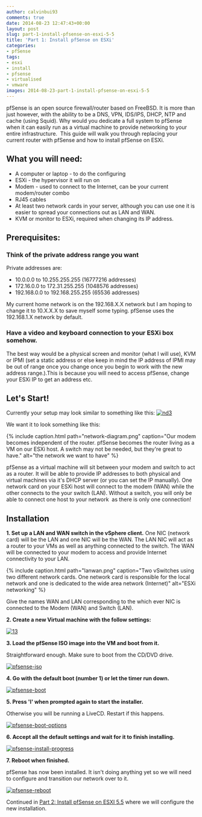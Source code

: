 ```yaml
---
author: calvinbui93
comments: true
date: 2014-08-23 12:47:43+00:00
layout: post
slug: part-1-install-pfsense-on-esxi-5-5
title: 'Part 1: Install pfSense on ESXi'
categories:
- pfSense
tags:
- esxi
- install
- pfsense
- virtualised
- vmware
images: 2014-08-23-part-1-install-pfsense-on-esxi-5-5
---
```


pfSense is an open source firewall/router based on FreeBSD. It is more than just however, with the ability to be a DNS, VPN, IDS/IPS, DHCP, NTP and cache (using Squid). Why would you dedicate a full system to pfSense when it can easily run as a virtual machine to provide networking to your entire infrastructure.  This guide will walk you through replacing your current router with pfSense and how to install pfSense on ESXi.

<!-- more -->

## What you will need:

  * A computer or laptop - to do the configuring
  * ESXi - the hypervisor it will run on
  * Modem - used to connect to the Internet, can be your current modem/router combo
  * RJ45 cables
  * At least two network cards in your server, although you can use one it is easier to spread your connections out as LAN and WAN.
  * KVM or monitor to ESXi, required when changing its IP address.

## Prerequisites:

### Think of the private address range you want

Private addresses are:

  * 10.0.0.0 to 10.255.255.255 (16777216 addresses)
  * 172.16.0.0 to 172.31.255.255 (1048576 addresses)
  * 192.168.0.0 to 192.168.255.255 (65536 addresses)

My current home network is on the 192.168.X.X network but I am hoping to change it to 10.X.X.X to save myself some typing. pfSense uses the 192.168.1.X network by default.

### Have a video and keyboard connection to your ESXi box somehow.

The best way would be a physical screen and monitor (what I will use), KVM or IPMI (set a static address or else keep in mind the IP address of IPMI may be out of range once you change once you begin to work with the new address range.).This is because you will need to access pfSense, change your ESXi IP to get an address etc.

## Let's Start!

Currently your setup may look similar to something like this: [![nd3](/images/{{page.images}}/nd3.png)](/images/{{page.images}}/nd3.png)

We want it to look something like this:

{% include caption.html path="network-diagram.png" caption="Our modem becomes independent of the router. pfSense becomes the router living as a VM on our ESXi host. A switch may not be needed, but they're great to have." alt="the network we want to have" %}

pfSense as a virtual machine will sit between your modem and switch to act as a router. It will be able to provide IP addresses to both physical and virtual machines via it's DHCP server (or you can set the IP manually). One network card on your ESXi host will connect to the modem (WAN) while the other connects to the your switch (LAN). Without a switch, you will only be able to connect one host to your network  as there is only one connection!

## Installation

**1. Set up a LAN and WAN switch in the vSphere client.** One NIC (network card) will be the LAN and one NIC will be the WAN. The LAN NIC will act as a router to your VMs as well as anything connected to the switch. The WAN will be connected to your modem to access and provide Internet connectivity to your LAN.

{% include caption.html path="lanwan.png" caption="Two vSwitches using two different network cards. One network card is responsible for the local network and one is dedicated to the wide area network (Internet)" alt="ESXi networking" %}

Give the names WAN and LAN corresponding to the which ever NIC is connected to the Modem (WAN) and Switch (LAN).

**2. Create a new Virtual machine with the follow settings:**

[![13](/images/{{page.images}}/13.png)](/images/{{page.images}}/13.png)

**3. Load the pfSense ISO image into the VM and boot from it.**

Straightforward enough. Make sure to boot from the CD/DVD drive.

[![pfsense-iso](/images/{{page.images}}/14.png)](/images/{{page.images}}/14.png)

**4. Go with the default boot (number 1) or let the timer run down.**

[![pfsense-boot](/images/{{page.images}}/141.png)](/images/{{page.images}}/141.png)

**5. Press 'I' when prompted again to start the installer.**

Otherwise you will be running a LiveCD. Restart if this happens.

[![pfsense-boot-options](/images/{{page.images}}/142.png)](/images/{{page.images}}/142.png)

**6. Accept all the default settings and wait for it to finish installing.**

[![pfsense-install-progress](/images/{{page.images}}/143.png)](/images/{{page.images}}/143.png)

**7. Reboot when finished.**

pfSense has now been installed. It isn't doing anything yet so we will need to configure and transition our network over to it.

[![pfsense-reboot](/images/{{page.images}}/144.png)](/images/{{page.images}}/144.png)

Continued in [Part 2: Install pfSense on ESXI 5.5](/part-2-install-pfsense-esxi-5-5/) where we will configure the new installation.

